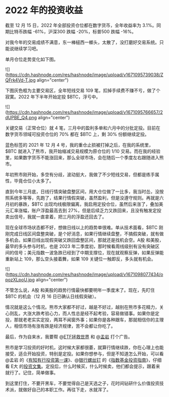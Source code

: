 # 2022 年的投资收益

截至 12 月 15 日，2022 年全部投资仓位都在数字货币，全年收益率为 3.1%。同期比特币跌幅 -61%，沪深300 跌幅 -20%，标普500 跌幅 -16%。

对我今年的交易成绩不满意，东一棒槌西一榔头，太散了，没打磨好交易系统。只能说继续学习吧。

单月仓位走势变化如下图。

![](https://cdn.hashnode.com/res/hashnode/image/upload/v1671095739038/ZQFrk4Vd-T.jpg align="center")

下图灰色框为主要交易区，全年短线交易 109 笔，扣掉手续费不赚不亏，做了个寂寞。2022 年下半年开始定投 $BTC，浮亏中。

![](https://cdn.hashnode.com/res/hashnode/image/upload/v1671095766657/2dUPBE_Q4.png align="center")

关键交易（正常仓位）就 4 笔，三月中的盈利多单和六月中的分批定投。目前在数字货币领域可投资仓位的 70% 都在 $BTC 上，剩 30% 份额继续定投。

蓝色标签的 2021 年 12 月 4 号，我的重仓止损被打掉之后，在我的系统里，$BTC 就进入了熊市，我开始缩减交易规模为原仓位的 1/10 交易。而在我的经验里，如果数字货币不能涨回来，那么全球市场，会在随后一个季度左右跟随进入熊市。

年初熊市刚开始，多空有分歧，波动挺大，我做了不少短线交易，但都是练手属性，毕竟仓位小太多了。

直到今年三月底，日线行情突破盘整区间，用大仓位做了一比多，我当时怂，没按照系统多等等，先跑了，结果行情假突破，虽然盈利，但是没遵守规则。再就是六月初的暴跌，$BTC 出现均线极限偏离，我启用定投仓位，虽然后来涨了，叠加美元汇率涨幅，账户浮盈最高去到 27%，但是后续乏力又跌回来，且没有触发定投卖出信号，我就一直拿着，把三月的浮盈还回去了。

现在全球市场状态都不好，想做日线以上的趋势单很难。单从技术面看，$BTC 刚刚完成日线区间盘整突破，是个好消息，如果行情继续盘整，不搞假突破，就有做多机会。如果日线出现假突破又跌回盘整区间，那就还是找机会空。A股 和美股，最早的多头参与时机，也是 2023 年二季度初，那时候看周线级别有没有突破区间的信号；美元指数一波急跌已经到了中期支撑位，现在就观察反弹，如果反弹能重新站上 109，那么空头接着舞，如果 109 关键位一触即反，多头就有机会。

![](https://cdn.hashnode.com/res/hashnode/image/upload/v1671098077434/opozXLpoU.jpg align="center")

不管怎么说，A股 和美股的趋势行情最快都要明年一季度末了。现在，先盯住 $BTC 的机会（12 月 16 日已确认日线假突破）。

情况就是这么个情况。熊市大家都不好过，越是不好过，越别在熊市多花精力，关心则乱，大涨大跌考验心力，而人性总是经不起考验，容易做错事。如果你是定投，那就老老实实定投，两耳不闻窗外事；如果你是各种跟车，那就相信你的主理人，相信市场有涨有跌是经济规律，苦不会都让你吃了。

最后，作为自来水，我要帮 @[ETF拯救世界](https://weibo.com/u/5687069307) 和 @[孟岩](https://weibo.com/u/1651676492) 打个广告。

熊市是学习投资的好时机，这时候大家都很萎，就算行情继续跌，你在心理上也能接受，适合开始投资，特别是定投。如果你想参与，但是不知道怎么开始，可以看 @孟岩 的《[有知有行投资第一课](https://youzhiyouxing.cn/curriculum)》、@[银行螺丝钉](https://weibo.com/u/5546795997) 的《[指数基金投资指南](https://book.douban.com/subject/27204860/)》，仔细看 E大 的[投资文集](http://yongxian.wang/?page_id=898)。定投后，什么时候买，什么时候卖，他们都会提示，跟着来就行了。记住，简单做事。

到这里打住，不要开黑车，不要觉得自己是天选之子，花时间钻研什么价值投资技术派，就做好自己的本职工作。再往下走，水就浑了。